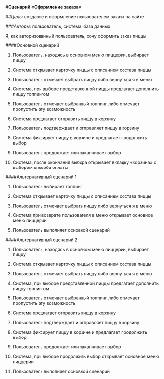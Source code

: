 #**Сценарий «Оформление заказа»**

##*Цель*: создание и оформление пользователем заказа на сайте

###*Акторы*: пользователь, система, база данных

Я, как авторизованный пользователь, хочу оформить заказ пиццы

####Основной сценарий

1. Пользователь, находясь в основном меню пиццерии, выбирает пиццу

2. Система открывает карточку пиццы с описанием состава пиццы

3. Пользователь отмечает выбрать пиццу либо вернуться я в меню

4. Система, при выборе представленной пиццы предлагает дополнить пиццу
топпингом

5. Пользователь отмечает выбранный топпинг либо отмечает пропустить эту
возможность

6. Система предлагает отправить пиццу в корзину

7. Пользователь подтверждает и отправляет пиццу в корзину

8. Система фиксирует пиццу в корзине и предлагает продолжить выбор

9. Пользователь продолжает или заканчивает выбор

10. Система, после окончания выбора открывает вкладку «корзина» с
выбором способа оплаты

####Альтернативный сценарий 1

1. Пользователь выбирает топпинг

2. Система открывает карточку пиццы с описанием состава пиццы

3. Пользователь отмечает выбрать пиццу либо вернуться я в меню

4. Система при возврате пользователя в меню открывает основное меню
пиццерии

5. Пользователь выполняет основной сценарий

####Альтернативный сценарий 2

1. Пользователь, находясь в основном меню пиццерии, выбирает пиццу

2. Система открывает карточку пиццы с описанием состава пиццы

3. Пользователь отмечает выбрать пиццу либо вернуться я в меню

4. Система, при выборе представленной пиццы предлагает дополнить пиццу
топпингом

5. Пользователь отмечает выбранный топпинг либо отмечает пропустить эту
возможность

6. Система предлагает отправить пиццу в корзину

7. Пользователь подтверждает и отправляет пиццу в корзину

8. Система фиксирует пиццу в корзине и предлагает продолжить выбор

9. Пользователь продолжает или заканчивает выбор

10. Система, при выборе продолжить выбор открывает основное меню
пиццерии

11. Пользователь выполняет основной сценарий
